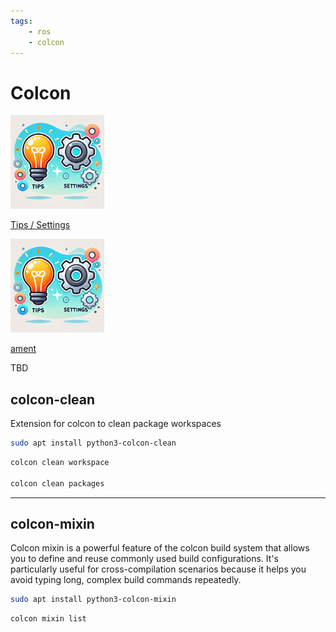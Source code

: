 ```yaml
---
tags:
    - ros
    - colcon
---
```

# Colcon

<div class="grid-container">
    <div class="grid-item">
        <a href="tips_settings">
        <img src="images/tips_and_settings.png" width="150" height="150">
        <p>Tips / Settings</p>
        </a>
    </div>
    <div class="grid-item">
    <a href="ament">
        <img src="images/tips_and_settings.png" width="150" height="150">
        <p>ament</p>
        </a>
    </div>
    <div class="grid-item">
        <p>TBD</p>
    </div>
    
</div>

## colcon-clean
Extension for colcon to clean package workspaces

```bash
sudo apt install python3-colcon-clean
```

```bash title="Usage"
colcon clean workspace

colcon clean packages 
```

---

## colcon-mixin
Colcon mixin is a powerful feature of the colcon build system that allows you to define and reuse commonly used build configurations. It's particularly useful for cross-compilation scenarios because it helps you avoid typing long, complex build commands repeatedly.

```bash
sudo apt install python3-colcon-mixin
```

```bash title="Usage"
colcon mixin list
```